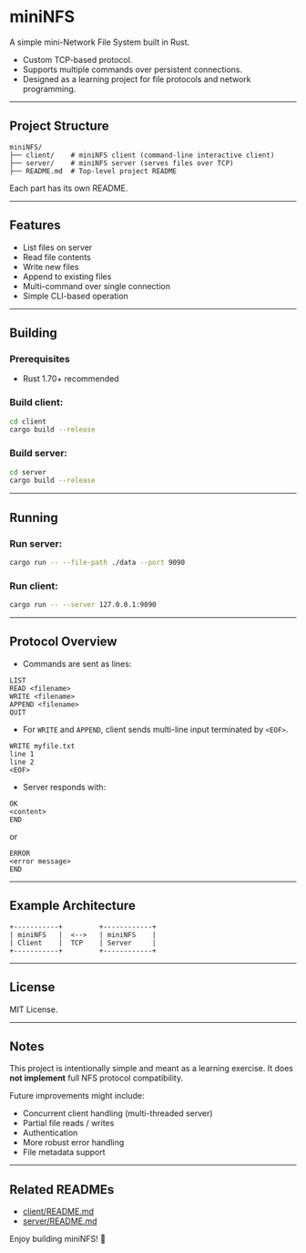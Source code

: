 # miniNFS

A simple mini-Network File System built in Rust.

- Custom TCP-based protocol.
- Supports multiple commands over persistent connections.
- Designed as a learning project for file protocols and network programming.

---

## Project Structure

```text
miniNFS/
├── client/    # miniNFS client (command-line interactive client)
├── server/    # miniNFS server (serves files over TCP)
├── README.md  # Top-level project README
```

Each part has its own README.

---

## Features

- List files on server
- Read file contents
- Write new files
- Append to existing files
- Multi-command over single connection
- Simple CLI-based operation

---

## Building

### Prerequisites

- Rust 1.70+ recommended

### Build client:

```bash
cd client
cargo build --release
```

### Build server:

```bash
cd server
cargo build --release
```

---

## Running

### Run server:

```bash
cargo run -- --file-path ./data --port 9090
```

### Run client:

```bash
cargo run -- --server 127.0.0.1:9090
```

---

## Protocol Overview

- Commands are sent as lines:

```text
LIST
READ <filename>
WRITE <filename>
APPEND <filename>
QUIT
```

- For `WRITE` and `APPEND`, client sends multi-line input terminated by `<EOF>`.

```text
WRITE myfile.txt
line 1
line 2
<EOF>
```

- Server responds with:

```text
OK
<content>
END
```

or

```text
ERROR
<error message>
END
```

---

## Example Architecture

```text
+-----------+         +------------+
| miniNFS   |  <-->   | miniNFS    |
| Client    |  TCP    | Server     |
+-----------+         +------------+
```

---

## License

MIT License.

---

## Notes

This project is intentionally simple and meant as a learning exercise. It does **not implement** full NFS protocol compatibility.

Future improvements might include:

- Concurrent client handling (multi-threaded server)
- Partial file reads / writes
- Authentication
- More robust error handling
- File metadata support

---

## Related READMEs

- [client/README.md](./client/README.md)
- [server/README.md](./server/README.md)

Enjoy building miniNFS! 🚀
